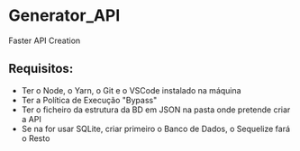 # Generator_API
Faster API Creation

## Requisitos: 
* Ter o Node, o Yarn, o Git e o VSCode instalado na máquina
* Ter a Política de Execução "Bypass"
* Ter o ficheiro da estrutura da BD em JSON na pasta onde pretende criar a API
* Se na for usar SQLite, criar primeiro o Banco de Dados, o Sequelize fará o Resto

